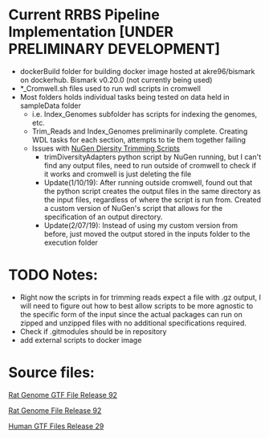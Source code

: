 # Current RRBS Pipeline Implementation [UNDER PRELIMINARY DEVELOPMENT]
  - dockerBuild folder for building docker image hosted at akre96/bismark on dockerhub. Bismark v0.20.0 (not currently being used)
  - *_Cromwell.sh files used to run wdl scripts in cromwell
  - Most folders holds individual tasks being tested on data held in sampleData folder
    - i.e. Index_Genomes subfolder has scripts for indexing the genomes, etc.
    - Trim_Reads and Index_Genomes preliminarily complete. Creating WDL tasks for each section, attempts to tie them together failing
    - Issues with [NuGen Diersity Trimming Scripts](https://github.com/nugentechnologies/NuMetRRBS)
        - trimDiversityAdapters python script by NuGen running, but I can't find any output files, need to run outside of cromwell to check if it works and cromwell is just deleting the file
        - Update(1/10/19): After running outside cromwell, found out that the python script creates the output files in the same directory as the input files, regardless of where the script is run from. Created a custom version of NuGen's script that allows for the specification of an output directory.
        - Update(2/07/19): Instead of using my custom version from before, just moved the output stored in the inputs folder to the execution folder


# TODO Notes:
  - Right now the scripts in for trimming reads expect a file with .gz output, I will need to figure out how to best allow scripts to be more agnostic to the specific form of the input since the actual packages can run on zipped and unzipped files with no additional specifications required.
  - Check if .gitmodules should be in repository
  - add external scripts to docker image

# Source files:
[Rat Genome GTF File Release 92](http://ftp.ensembl.org/pub/release-92/gtf/rattus_norvegicus/Rattus_norvegicus.Rnor_6.0.92.gtf.gz)

[Rat Genome File Release 92](http://ftp.ensembl.org/pub/release-92/fasta/rattus_norvegicus/dna/Rattus_norvegicus.Rnor_6.0.dna.toplevel.fa.gz)

[Human GTF Files Release 29](https://www.gencodegenes.org/human/)

